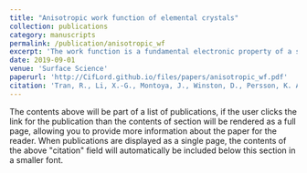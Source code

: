 ```yaml
---
title: "Anisotropic work function of elemental crystals"
collection: publications
category: manuscripts
permalink: /publication/anisotropic_wf
excerpt: 'The work function is a fundamental electronic property of a solid that varies with the facets of a crystalline surface. It is a crucial parameter in spectroscopy as well as materials design, especially for technologies such as thermionic electron guns and Schottky barriers. In this work, we present the largest database of calculated work functions for elemental crystals to date. This database contains the anisotropic work functions of more than 100 polymorphs of about 72 elements and up to a maximum Miller index of two and three for non-cubic and cubic crystals, respectively. The database has been rigorously validated against previous experimental and computational data where available. We also propose a weighted work function based on the Wulff shape that can be compared to measurements from polycrystalline specimens, and show that this weighted work function can be modeled empirically using simple atomic parameters. Furthermore, for the first time, we were able to analyze simple bond breaking rules for metallic systems beyond a maximum Miller index of one, allowing for a more generalized investigation of work function anisotropy.'
date: 2019-09-01
venue: 'Surface Science'
paperurl: 'http://CifLord.github.io/files/papers/anisotropic_wf.pdf'
citation: 'Tran, R., Li, X.-G., Montoya, J., Winston, D., Persson, K. A., & Ong, S. P. (2019). Anisotropic work function of elemental crystals. Surface Science, 687(September), 48–55. https://doi.org/10.1016/j.susc.2019.05.002'
---
```


The contents above will be part of a list of publications, if the user clicks the link for the publication than the contents of section will be rendered as a full page, allowing you to provide more information about the paper for the reader. When publications are displayed as a single page, the contents of the above "citation" field will automatically be included below this section in a smaller font.
